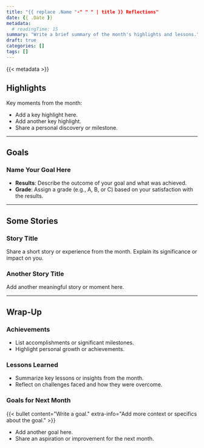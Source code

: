 ```yaml
---
title: "{{ replace .Name "-" " " | title }} Reflections"
date: {{ .Date }}
metadata:
  # readingTime: 15
summary: "Write a brief summary of the month's highlights and lessons."
draft: true
categories: []
tags: []
---
```


{{< metadata >}}

## Highlights
Key moments from the month:
- Add a key highlight here.
- Add another key highlight.
- Share a personal discovery or milestone.

***

## Goals
### Name Your Goal Here

- **Results**: Describe the outcome of your goal and what was achieved.
- **Grade**: Assign a grade (e.g., A, B, or C) based on your satisfaction with the results.

***

## Some Stories
### Story Title
Share a short story or experience from the month. Explain its significance or impact on you.

### Another Story Title
Add another meaningful story or moment here.

***

## Wrap-Up
### Achievements
- List accomplishments or significant milestones.
- Highlight personal growth or achievements.

### Lessons Learned
- Summarize key lessons or insights from the month.
- Reflect on challenges faced and how they were overcome.

### Goals for Next Month
{{< bullet content="Write a goal." extra-info="Add more context or specifics about the goal." >}}
- Add another goal here.
- Share an aspiration or improvement for the next month.
